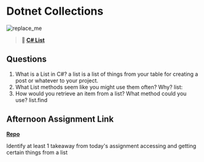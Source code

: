 # Dotnet Collections

![replace_me](https://codeworks.blob.core.windows.net/public/assets/img/illustrations/placeholder.svg)

> **📖 [C# List](https://codeworksacademy.com/fs-student-guide/resources/wk10/02-List-Methods)**

## Questions

1. What is a List in C#?
a list is a list of things from your table for creating a post or whatever to your project.
2. What List methods seem like you might use them often? Why?
list:
3. How would you retrieve an item from a list? What method could you use?
list.find
## Afternoon Assignment Link

**[Repo](https://github.com/brysonrupp/taskscsharp)**

Identify at least 1 takeaway from today's assignment
accessing and getting certain things from a list